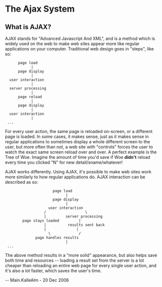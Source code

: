 # The Ajax System

## What is AJAX?

AJAX stands for \"Advanced Javascript And XML\", and is a method which
is widely used on the web to make web sites appear more like regular
applications on your computer. Traditional web design goes in \"steps\",
like so:

          page load
                |
          page display
                |
      user interaction
                |
      server processing
                |
          page reload
                |
          page display 
                |
      user interaction
                |
     ...

For every user action, the same page is reloaded on-screen, or a
different page is loaded. In some cases, it makes sense, just as it
makes sense in regular applications to sometimes display a whole
different screen to the user, but more often than not, a web site with
\"controls\" forces the user to watch the exact same screen reload over
and over. A perfect example is the Tree of Woe. Imagine the amount of
time you\'d save if Woe **didn\'t** reload every time you clicked \"N\"
for new detail/sname/whatever!

AJAX works differently. Using AJAX, it\'s possible to make web sites
work more similarly to how regular applications do. AJAX interaction can
be described as so:

                          page load
                                |
                          page display
                                |
                        user interaction
                      /                  \ 
                      |         server processing
            page stays loaded         |
                      |          results sent back
                      |              |
                        \             /
                  page handles results
                                |
     ...

The above method results in a \"more solid\" appearance, but also helps
save both time and resources \-- loading a result set from the server is
a lot cheaper than reloading an entire web page for every single user
action, and it\'s also a lot faster, which saves the user\'s time.

\-- Main.KalleAlm - 20 Dec 2006
